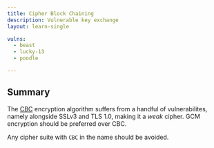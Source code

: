 ```yaml
---
title: Cipher Block Chaining
description: Vulnerable key exchange
layout: learn-single

vulns:
  - beast
  - lucky-13
  - poodle

---
```


## Summary

The [CBC] encryption algorithm suffers from a handful of vulnerabilites, namely alongside SSLv3 and TLS 1.0, making it a _weak_ cipher. GCM encryption should be preferred over CBC.

Any cipher suite with `CBC` in the name should be avoided.

[CBC]: https://en.wikipedia.org/w/index.php?title=Block_cipher_mode_of_operation#CBC
